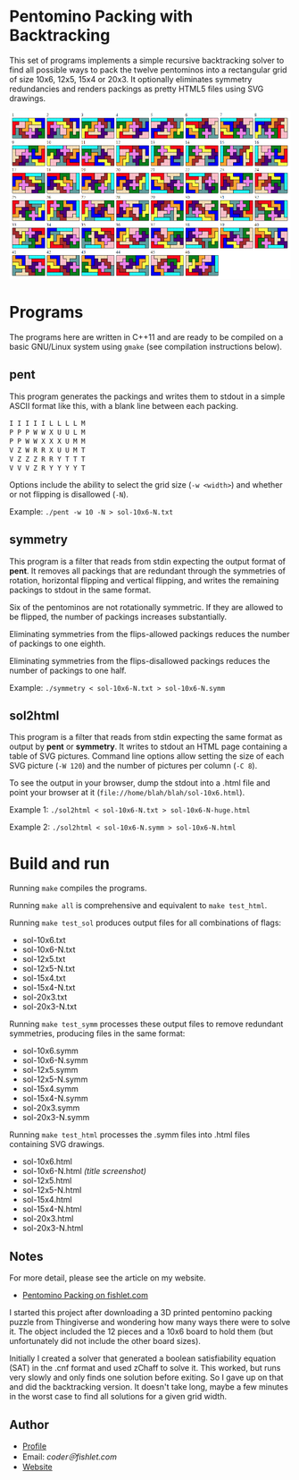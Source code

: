 # Pentomino Packing with Backtracking

This set of programs implements a simple recursive backtracking solver
to find all possible ways to pack the twelve pentominos into a
rectangular grid of size 10x6, 12x5, 15x4 or 20x3. It optionally
eliminates symmetry redundancies and renders packings as pretty HTML5
files using SVG drawings.

![Screenshot of 10x6 solution](/sol-10x6-N.png)

# Programs

The programs here are written in C++11 and are ready to be compiled on a
basic GNU/Linux system using `gmake` (see compilation instructions
below).

## pent

This program generates the packings and writes them to stdout in a
simple ASCII format like this, with a blank line between each packing.

    I I I I I L L L L M 
    P P P W W X U U L M 
    P P W W X X X U M M 
    V Z W R R X U U M T 
    V Z Z Z R R Y T T T 
    V V V Z R Y Y Y Y T 

Options include the ability to select the grid size (`-w <width>`) and whether
or not flipping is disallowed (`-N`).

Example: `./pent -w 10 -N > sol-10x6-N.txt`

## symmetry

This program is a filter that reads from stdin expecting the output
format of **pent**. It removes all packings that are redundant through
the symmetries of rotation, horizontal flipping and vertical flipping,
and writes the remaining packings to stdout in the same format.

Six of the pentominos are not rotationally symmetric. If they are
allowed to be flipped, the number of packings increases substantially.

Eliminating symmetries from the flips-allowed packings reduces the
number of packings to one eighth.

Eliminating symmetries from the flips-disallowed packings reduces the
number of packings to one half.

Example: `./symmetry < sol-10x6-N.txt > sol-10x6-N.symm`

## sol2html

This program is a filter that reads from stdin expecting the same format
as output by **pent** or **symmetry**. It writes to stdout an HTML page
containing a table of SVG pictures. Command line options allow setting
the size of each SVG picture (`-W 120`) and the number of pictures per
column (`-C 8`).

To see the output in your browser, dump the stdout into a .html file and
point your browser at it (`file://home/blah/blah/sol-10x6.html`).

Example 1: `./sol2html < sol-10x6-N.txt > sol-10x6-N-huge.html`

Example 2: `./sol2html < sol-10x6-N.symm > sol-10x6-N.html`

# Build and run

Running `make` compiles the programs.

Running `make all` is comprehensive and equivalent to `make test_html`.

Running `make test_sol` produces output files for all combinations of flags:

- sol-10x6.txt
- sol-10x6-N.txt
- sol-12x5.txt
- sol-12x5-N.txt
- sol-15x4.txt
- sol-15x4-N.txt
- sol-20x3.txt
- sol-20x3-N.txt

Running `make test_symm` processes these output files to remove redundant
symmetries, producing files in the same format:

- sol-10x6.symm
- sol-10x6-N.symm
- sol-12x5.symm
- sol-12x5-N.symm
- sol-15x4.symm
- sol-15x4-N.symm
- sol-20x3.symm
- sol-20x3-N.symm

Running `make test_html` processes the .symm files into .html files
containing SVG drawings.

- sol-10x6.html
- sol-10x6-N.html _(title screenshot)_
- sol-12x5.html
- sol-12x5-N.html
- sol-15x4.html
- sol-15x4-N.html
- sol-20x3.html
- sol-20x3-N.html

## Notes

For more detail, please see the article on my website.

- [Pentomino Packing on fishlet.com](https://www.fishlet.com/2022/01/21/pentomino/)

I started this project after downloading a 3D printed pentomino packing
puzzle from Thingiverse and wondering how many ways there were to solve
it. The object included the 12 pieces and a 10x6 board to hold them (but
unfortunately did not include the other board sizes).

Initially I created a solver that generated a boolean satisfiability
equation (SAT) in the .cnf format and used zChaff to solve it. This
worked, but runs very slowly and only finds one solution before exiting.
So I gave up on that and did the backtracking version. It doesn't take
long, maybe a few minutes in the worst case to find all solutions for a
given grid width.

## Author

- [Profile](https://github.com/curtmcd "Curt McDowell")
- Email: *coder＠fishlet.com*
- [Website](https://www.fishlet.com)
